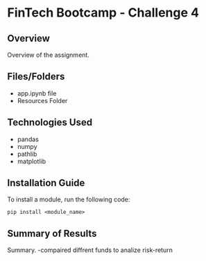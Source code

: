 # FinTech Bootcamp - Challenge 4

## Overview
Overview of the assignment.

## Files/Folders
- app.ipynb file
- Resources Folder

## Technologies Used
- pandas
- numpy
- pathlib
- matplotlib

## Installation Guide
To install a module, run the following code:

    pip install <module_name>

## Summary of Results
Summary.
-compaired diffrent funds to analize risk-return
